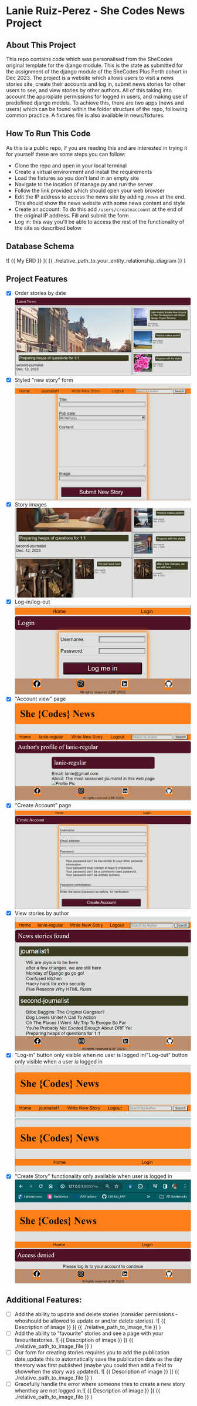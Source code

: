# Lanie Ruiz-Perez - She Codes News Project
## About This Project
This repo contains code which was personalised from the SheCodes original template for the django module. This is the state as submitted for the assignment of the django module of the SheCodes Plus Perth cohort in Dec 2023.
The project is a website which allows users to visit a news stories site, create their accounts and log in, submit news stories for other users to see, and view stories by other authors. All of this taking into account the appropiate permissions for logged in users, and making use of predefined django models. 
To achieve this, there are two apps (news and users) which can be found within the folder structure of the repo, following common practice.
A fixtures file is also available in news/fixtures.
## How To Run This Code
As this is a public repo, if you are reading this and are interested in trying it for yourself these are some steps you can follow:
- Clone the repo and open in your local terminal
- Create a virtual environment and install the requirements
- Load the fixtures so you don't land in an empty site
- Navigate to the location of manage.py and run the server
- Follow the link provided which should open your web browser
- Edit the IP address to access the news site by adding `/news` at the end. This should show the news website with some news content and style
- Create an account: To do this add `/users/createaccount` at the end of the original IP address. Fill and submit the form
- Log in: this way you'll be able to access the rest of the functionality of the site as described below

## Database Schema
![ {{ My ERD }} ]( {{ ./relative_path_to_your_entity_relationship_diagram }} )

## Project Features
- [X] Order stories by date
![ A screenshot from the main page displaying four recent stories sorted by published date  ]( images/MainPage_storiesOrderedbymostRecentdate.png)
- [X] Styled "new story" form
![ When a user has logged in, they will be able to see the option to write a new story. This is the screenshot of the styled form ]( images/WriteNewStory_StyledForm.png )
- [x] Story images
![ When the story has an associated image URL with it, it will display in the story card of the main page. If a story does not have an associated image in the database, then it will retreive a random one from picsum site ]( images/StoryImages_inMainPage.png )
- [x] Log-in/log-out
![ Styled form that allows registered users to log in ]( images/LogInForm_styled.png )
- [x] "Account view" page
![ Min viable product of the profile page. A lot of work left to make this page more informative, interactive and styled ]( images/ProfileView.png )
- [x] "Create Account" page
![ A standard form as provided by django and set to custom in user views, styled matching other forms across the site ]( images/CreateAccountForm_styled.png )
- [x] View stories by author
![ If user is logged in, a search box appears in nav which can be used to search authors. If multiple authors are retrieved that match the query str then their stories will appear grouped by author ]( images/SearchResults_storiesbyAuthor.png )
- [x] "Log-in" button only visible when no user is logged in/"Log-out" button only visible when a user *is* logged in
![ When a user is logged in, the header will no longer show the log in button. Instead it will display more information and functionality available only to registered users ]( images/Header_loggedIn.png )
![ When no user is logged in, the only options in nav will be to log in or visit homesite ]( images/Header_NotLoggedIn.png )
- [X] "Create Story" functionality only available when user is logged in
![ An error message lets the user know that they have to register and log in to be able to create and submit a new story]( images/WriteNewStory_accessDenied.png )

## Additional Features:
- [ ] Add the ability to update and delete stories (consider permissions - whoshould be allowed to update or and/or delete stories).
![ {{ Description of image }} ]( {{ ./relative_path_to_image_file }} )
- [ ] Add the ability to “favourite” stories and see a page with your favouritestories.
![ {{ Description of image }} ]( {{ ./relative_path_to_image_file }} )
- [ ] Our form for creating stories requires you to add the publication date,update this to automatically save the publication date as the day thestory was first published (maybe you could then add a field to showwhen the story was updated).
![ {{ Description of image }} ]( {{ ./relative_path_to_image_file }} )
- [ ] Gracefully handle the error where someone tries to create a new story whenthey are not logged in.![ {{ Description of image }} ]( {{ ./relative_path_to_image_file }} )
